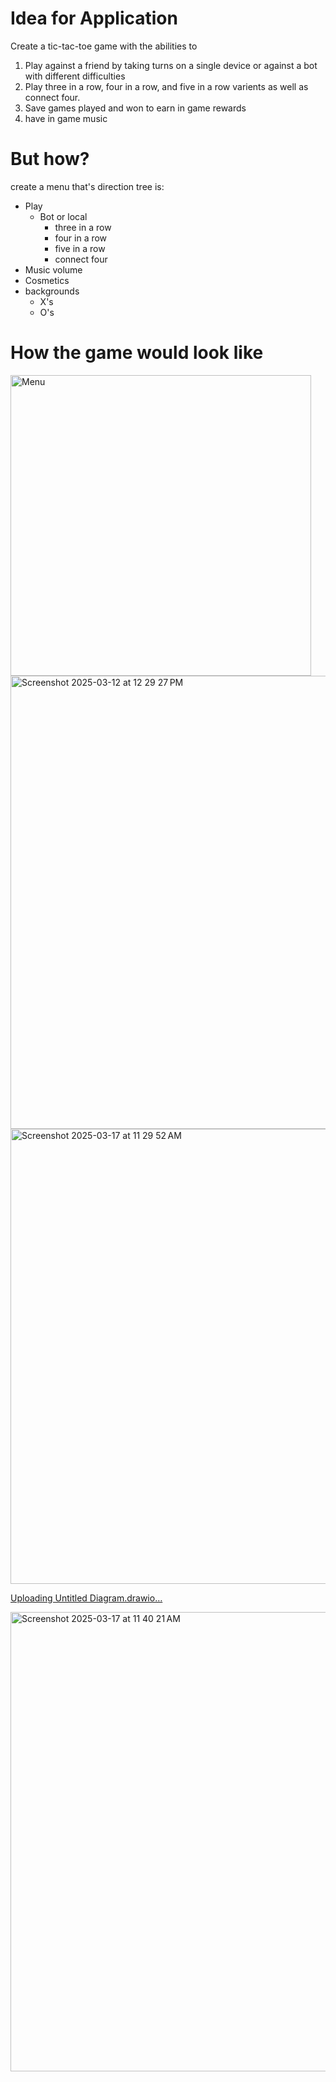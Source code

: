 # Idea for Application
Create a tic-tac-toe game with the abilities to  
1. Play against a friend by taking turns on a single device or against a bot with different difficulties
2. Play three in a row, four in a row, and five in a row varients as well as connect four.
3. Save games played and won to earn in game rewards
4. have in game music
# But how?
create a menu that's direction tree is:
- Play
  - Bot or local
     - three in a row
     - four in a row 
     - five in a row
     - connect four
- Music volume
- Cosmetics
 - backgrounds
   - X's
   - O's
# How the game would look like

<img width="481" alt="Menu" src="https://github.com/user-attachments/assets/3fae8206-59f1-47b4-a9ea-d49c8b528d41" />

<img width="725" alt="Screenshot 2025-03-12 at 12 29 27 PM" src="https://github.com/user-attachments/assets/abdba044-a02b-4f65-9ef4-0e9d72ee8ce7" />
<img width="728" alt="Screenshot 2025-03-17 at 11 29 52 AM" src="https://github.com/user-attachments/assets/850bca89-a39d-4a89-8b30-5f0692b5a6dc" />

[Uploading Untitled Diagram.drawio…]()<mxfile host="app.diagrams.net" agent="Mozilla/5.0 (X11; CrOS x86_64 14541.0.0) AppleWebKit/537.36 (KHTML, like Gecko) Chrome/133.0.0.0 Safari/537.36" version="26.1.1">
  <diagram name="Page-1" id="go2jE-F7zgHgwCZpvS9J">
    <mxGraphModel dx="1612" dy="862" grid="1" gridSize="10" guides="1" tooltips="1" connect="1" arrows="1" fold="1" page="1" pageScale="1" pageWidth="850" pageHeight="1100" math="0" shadow="0">
      <root>
        <mxCell id="0" />
        <mxCell id="1" parent="0" />
        <mxCell id="lA9IovG87rNFhPB63KIy-1" value="TicTacToe" style="swimlane;fontStyle=0;childLayout=stackLayout;horizontal=1;startSize=26;fillColor=none;horizontalStack=0;resizeParent=1;resizeParentMax=0;resizeLast=0;collapsible=1;marginBottom=0;whiteSpace=wrap;html=1;" vertex="1" parent="1">
          <mxGeometry x="160" y="130" width="140" height="104" as="geometry" />
        </mxCell>
        <mxCell id="lA9IovG87rNFhPB63KIy-2" value="-board:char" style="text;strokeColor=none;fillColor=none;align=left;verticalAlign=top;spacingLeft=4;spacingRight=4;overflow=hidden;rotatable=0;points=[[0,0.5],[1,0.5]];portConstraint=eastwest;whiteSpace=wrap;html=1;" vertex="1" parent="lA9IovG87rNFhPB63KIy-1">
          <mxGeometry y="26" width="140" height="26" as="geometry" />
        </mxCell>
        <mxCell id="lA9IovG87rNFhPB63KIy-3" value="-player2: Computer" style="text;strokeColor=none;fillColor=none;align=left;verticalAlign=top;spacingLeft=4;spacingRight=4;overflow=hidden;rotatable=0;points=[[0,0.5],[1,0.5]];portConstraint=eastwest;whiteSpace=wrap;html=1;" vertex="1" parent="lA9IovG87rNFhPB63KIy-1">
          <mxGeometry y="52" width="140" height="26" as="geometry" />
        </mxCell>
        <mxCell id="lA9IovG87rNFhPB63KIy-4" value="+takeOneTurn(): void" style="text;strokeColor=none;fillColor=none;align=left;verticalAlign=top;spacingLeft=4;spacingRight=4;overflow=hidden;rotatable=0;points=[[0,0.5],[1,0.5]];portConstraint=eastwest;whiteSpace=wrap;html=1;" vertex="1" parent="lA9IovG87rNFhPB63KIy-1">
          <mxGeometry y="78" width="140" height="26" as="geometry" />
        </mxCell>
        <mxCell id="lA9IovG87rNFhPB63KIy-5" value="Player" style="swimlane;fontStyle=0;childLayout=stackLayout;horizontal=1;startSize=26;fillColor=none;horizontalStack=0;resizeParent=1;resizeParentMax=0;resizeLast=0;collapsible=1;marginBottom=0;whiteSpace=wrap;html=1;" vertex="1" parent="1">
          <mxGeometry x="330" y="270" width="140" height="78" as="geometry" />
        </mxCell>
        <mxCell id="lA9IovG87rNFhPB63KIy-6" value="+ name: char" style="text;strokeColor=none;fillColor=none;align=left;verticalAlign=top;spacingLeft=4;spacingRight=4;overflow=hidden;rotatable=0;points=[[0,0.5],[1,0.5]];portConstraint=eastwest;whiteSpace=wrap;html=1;" vertex="1" parent="lA9IovG87rNFhPB63KIy-5">
          <mxGeometry y="26" width="140" height="26" as="geometry" />
        </mxCell>
        <mxCell id="lA9IovG87rNFhPB63KIy-7" value="+takeTurn(): void" style="text;strokeColor=none;fillColor=none;align=left;verticalAlign=top;spacingLeft=4;spacingRight=4;overflow=hidden;rotatable=0;points=[[0,0.5],[1,0.5]];portConstraint=eastwest;whiteSpace=wrap;html=1;" vertex="1" parent="lA9IovG87rNFhPB63KIy-5">
          <mxGeometry y="52" width="140" height="26" as="geometry" />
        </mxCell>
        <mxCell id="lA9IovG87rNFhPB63KIy-9" value="HumanPlayer" style="swimlane;fontStyle=0;childLayout=stackLayout;horizontal=1;startSize=26;fillColor=none;horizontalStack=0;resizeParent=1;resizeParentMax=0;resizeLast=0;collapsible=1;marginBottom=0;whiteSpace=wrap;html=1;" vertex="1" parent="1">
          <mxGeometry x="190" y="390" width="140" height="52" as="geometry" />
        </mxCell>
        <mxCell id="lA9IovG87rNFhPB63KIy-10" value="+takeTurn(): void" style="text;strokeColor=none;fillColor=none;align=left;verticalAlign=top;spacingLeft=4;spacingRight=4;overflow=hidden;rotatable=0;points=[[0,0.5],[1,0.5]];portConstraint=eastwest;whiteSpace=wrap;html=1;" vertex="1" parent="lA9IovG87rNFhPB63KIy-9">
          <mxGeometry y="26" width="140" height="26" as="geometry" />
        </mxCell>
        <mxCell id="lA9IovG87rNFhPB63KIy-13" value="Computer" style="swimlane;fontStyle=0;childLayout=stackLayout;horizontal=1;startSize=26;fillColor=none;horizontalStack=0;resizeParent=1;resizeParentMax=0;resizeLast=0;collapsible=1;marginBottom=0;whiteSpace=wrap;html=1;" vertex="1" parent="1">
          <mxGeometry x="500" y="390" width="140" height="52" as="geometry" />
        </mxCell>
        <mxCell id="lA9IovG87rNFhPB63KIy-16" value="+takeTurn(): void" style="text;strokeColor=none;fillColor=none;align=left;verticalAlign=top;spacingLeft=4;spacingRight=4;overflow=hidden;rotatable=0;points=[[0,0.5],[1,0.5]];portConstraint=eastwest;whiteSpace=wrap;html=1;" vertex="1" parent="lA9IovG87rNFhPB63KIy-13">
          <mxGeometry y="26" width="140" height="26" as="geometry" />
        </mxCell>
        <mxCell id="lA9IovG87rNFhPB63KIy-17" value="Classname" style="swimlane;fontStyle=1;align=center;verticalAlign=top;childLayout=stackLayout;horizontal=1;startSize=26;horizontalStack=0;resizeParent=1;resizeParentMax=0;resizeLast=0;collapsible=1;marginBottom=0;whiteSpace=wrap;html=1;" vertex="1" parent="1">
          <mxGeometry x="-90" y="240" width="160" height="130" as="geometry" />
        </mxCell>
        <mxCell id="lA9IovG87rNFhPB63KIy-18" value="-game: Tictactoe" style="text;strokeColor=none;fillColor=none;align=left;verticalAlign=top;spacingLeft=4;spacingRight=4;overflow=hidden;rotatable=0;points=[[0,0.5],[1,0.5]];portConstraint=eastwest;whiteSpace=wrap;html=1;" vertex="1" parent="lA9IovG87rNFhPB63KIy-17">
          <mxGeometry y="26" width="160" height="26" as="geometry" />
        </mxCell>
        <mxCell id="lA9IovG87rNFhPB63KIy-19" value="" style="line;strokeWidth=1;fillColor=none;align=left;verticalAlign=middle;spacingTop=-1;spacingLeft=3;spacingRight=3;rotatable=0;labelPosition=right;points=[];portConstraint=eastwest;strokeColor=inherit;" vertex="1" parent="lA9IovG87rNFhPB63KIy-17">
          <mxGeometry y="52" width="160" height="8" as="geometry" />
        </mxCell>
        <mxCell id="lA9IovG87rNFhPB63KIy-20" value="+ boarDisplay(): void&lt;div&gt;+placePiece(): void&lt;/div&gt;&lt;div&gt;+gameisDone(): void&lt;/div&gt;&lt;div&gt;+gameisDraw(): void&lt;/div&gt;" style="text;strokeColor=none;fillColor=none;align=left;verticalAlign=top;spacingLeft=4;spacingRight=4;overflow=hidden;rotatable=0;points=[[0,0.5],[1,0.5]];portConstraint=eastwest;whiteSpace=wrap;html=1;" vertex="1" parent="lA9IovG87rNFhPB63KIy-17">
          <mxGeometry y="60" width="160" height="70" as="geometry" />
        </mxCell>
        <mxCell id="lA9IovG87rNFhPB63KIy-21" value="Piece" style="swimlane;fontStyle=0;childLayout=stackLayout;horizontal=1;startSize=26;fillColor=none;horizontalStack=0;resizeParent=1;resizeParentMax=0;resizeLast=0;collapsible=1;marginBottom=0;whiteSpace=wrap;html=1;" vertex="1" parent="1">
          <mxGeometry x="-80" y="410" width="140" height="52" as="geometry" />
        </mxCell>
        <mxCell id="lA9IovG87rNFhPB63KIy-22" value="+symbol: char" style="text;strokeColor=none;fillColor=none;align=left;verticalAlign=top;spacingLeft=4;spacingRight=4;overflow=hidden;rotatable=0;points=[[0,0.5],[1,0.5]];portConstraint=eastwest;whiteSpace=wrap;html=1;" vertex="1" parent="lA9IovG87rNFhPB63KIy-21">
          <mxGeometry y="26" width="140" height="26" as="geometry" />
        </mxCell>
        <mxCell id="lA9IovG87rNFhPB63KIy-25" value="OPiece" style="swimlane;fontStyle=0;childLayout=stackLayout;horizontal=1;startSize=26;fillColor=none;horizontalStack=0;resizeParent=1;resizeParentMax=0;resizeLast=0;collapsible=1;marginBottom=0;whiteSpace=wrap;html=1;" vertex="1" parent="1">
          <mxGeometry x="30" y="492" width="140" height="52" as="geometry" />
        </mxCell>
        <mxCell id="lA9IovG87rNFhPB63KIy-26" value="+o: char" style="text;strokeColor=none;fillColor=none;align=left;verticalAlign=top;spacingLeft=4;spacingRight=4;overflow=hidden;rotatable=0;points=[[0,0.5],[1,0.5]];portConstraint=eastwest;whiteSpace=wrap;html=1;" vertex="1" parent="lA9IovG87rNFhPB63KIy-25">
          <mxGeometry y="26" width="140" height="26" as="geometry" />
        </mxCell>
        <mxCell id="lA9IovG87rNFhPB63KIy-27" value="XPiece" style="swimlane;fontStyle=0;childLayout=stackLayout;horizontal=1;startSize=30;fillColor=none;horizontalStack=0;resizeParent=1;resizeParentMax=0;resizeLast=0;collapsible=1;marginBottom=0;whiteSpace=wrap;html=1;" vertex="1" parent="1">
          <mxGeometry x="-210" y="490" width="140" height="56" as="geometry" />
        </mxCell>
        <mxCell id="lA9IovG87rNFhPB63KIy-28" value="+x: char" style="text;strokeColor=none;fillColor=none;align=left;verticalAlign=top;spacingLeft=4;spacingRight=4;overflow=hidden;rotatable=0;points=[[0,0.5],[1,0.5]];portConstraint=eastwest;whiteSpace=wrap;html=1;" vertex="1" parent="lA9IovG87rNFhPB63KIy-27">
          <mxGeometry y="30" width="140" height="26" as="geometry" />
        </mxCell>
        <mxCell id="lA9IovG87rNFhPB63KIy-29" value="" style="endArrow=classic;html=1;rounded=0;exitX=0.5;exitY=0;exitDx=0;exitDy=0;entryX=0;entryY=0.25;entryDx=0;entryDy=0;" edge="1" parent="1" source="lA9IovG87rNFhPB63KIy-17" target="lA9IovG87rNFhPB63KIy-1">
          <mxGeometry width="50" height="50" relative="1" as="geometry">
            <mxPoint x="230" y="430" as="sourcePoint" />
            <mxPoint x="120" y="80" as="targetPoint" />
            <Array as="points">
              <mxPoint x="-10" y="160" />
              <mxPoint x="160" y="160" />
            </Array>
          </mxGeometry>
        </mxCell>
        <mxCell id="lA9IovG87rNFhPB63KIy-30" value="" style="endArrow=classic;html=1;rounded=0;entryX=0.436;entryY=1.026;entryDx=0;entryDy=0;entryPerimeter=0;" edge="1" parent="1" target="lA9IovG87rNFhPB63KIy-20">
          <mxGeometry width="50" height="50" relative="1" as="geometry">
            <mxPoint x="-20" y="410" as="sourcePoint" />
            <mxPoint x="30" y="360" as="targetPoint" />
          </mxGeometry>
        </mxCell>
        <mxCell id="lA9IovG87rNFhPB63KIy-31" value="" style="endArrow=classic;startArrow=classic;html=1;rounded=0;" edge="1" parent="1" target="lA9IovG87rNFhPB63KIy-22">
          <mxGeometry width="50" height="50" relative="1" as="geometry">
            <mxPoint x="-150" y="492" as="sourcePoint" />
            <mxPoint x="-100" y="442" as="targetPoint" />
            <Array as="points">
              <mxPoint x="-150" y="450" />
            </Array>
          </mxGeometry>
        </mxCell>
        <mxCell id="lA9IovG87rNFhPB63KIy-33" value="" style="endArrow=classic;html=1;rounded=0;entryX=1.001;entryY=-0.011;entryDx=0;entryDy=0;entryPerimeter=0;" edge="1" parent="1" target="lA9IovG87rNFhPB63KIy-22">
          <mxGeometry width="50" height="50" relative="1" as="geometry">
            <mxPoint x="100" y="490" as="sourcePoint" />
            <mxPoint x="90" y="430" as="targetPoint" />
            <Array as="points">
              <mxPoint x="100" y="436" />
            </Array>
          </mxGeometry>
        </mxCell>
        <mxCell id="lA9IovG87rNFhPB63KIy-34" value="" style="endArrow=classic;html=1;rounded=0;entryX=1.023;entryY=0.207;entryDx=0;entryDy=0;entryPerimeter=0;" edge="1" parent="1" target="lA9IovG87rNFhPB63KIy-2">
          <mxGeometry width="50" height="50" relative="1" as="geometry">
            <mxPoint x="400" y="270" as="sourcePoint" />
            <mxPoint x="370" y="190" as="targetPoint" />
            <Array as="points">
              <mxPoint x="400" y="160" />
            </Array>
          </mxGeometry>
        </mxCell>
        <mxCell id="lA9IovG87rNFhPB63KIy-35" value="" style="endArrow=classic;html=1;rounded=0;entryX=0;entryY=0.5;entryDx=0;entryDy=0;exitX=0.348;exitY=-0.044;exitDx=0;exitDy=0;exitPerimeter=0;" edge="1" parent="1" source="lA9IovG87rNFhPB63KIy-9" target="lA9IovG87rNFhPB63KIy-6">
          <mxGeometry width="50" height="50" relative="1" as="geometry">
            <mxPoint x="250" y="390" as="sourcePoint" />
            <mxPoint x="300" y="340" as="targetPoint" />
            <Array as="points">
              <mxPoint x="240" y="310" />
            </Array>
          </mxGeometry>
        </mxCell>
        <mxCell id="lA9IovG87rNFhPB63KIy-36" value="" style="endArrow=classic;html=1;rounded=0;entryX=1.017;entryY=0.156;entryDx=0;entryDy=0;entryPerimeter=0;exitX=0.429;exitY=0;exitDx=0;exitDy=0;exitPerimeter=0;" edge="1" parent="1" source="lA9IovG87rNFhPB63KIy-13" target="lA9IovG87rNFhPB63KIy-6">
          <mxGeometry width="50" height="50" relative="1" as="geometry">
            <mxPoint x="560" y="370" as="sourcePoint" />
            <mxPoint x="610" y="320" as="targetPoint" />
            <Array as="points">
              <mxPoint x="560" y="300" />
            </Array>
          </mxGeometry>
        </mxCell>
      </root>
    </mxGraphModel>
  </diagram>
</mxfile>



<img width="735" alt="Screenshot 2025-03-17 at 11 40 21 AM" src="https://github.com/user-attachments/assets/0635856f-e273-4dfa-9bdb-dbc5b6d928ca" />

